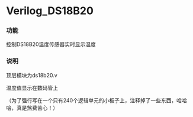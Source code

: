 # Verilog_DS18B20
### 功能
控制DS18B20温度传感器实时显示温度

### 说明
顶层模块为ds18b20.v

温度值显示在数码管上

（为了强行写在一个只有240个逻辑单元的小板子上，注释掉了一些东西，哈哈哈，真是煞费苦心！）
